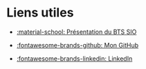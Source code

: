 # Liens utiles

- [:material-school: Présentation du BTS SIO](https://btsinfo53.fr/site/formation.php)

- [:fontawesome-brands-github: Mon GitHub](https://github.com/elecourt53)

- [:fontawesome-brands-linkedin: LinkedIn](https://www.linkedin.com/in/elecourt53/)